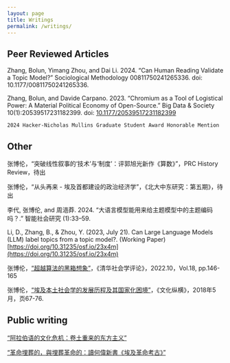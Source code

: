 ```yaml
---
layout: page
title: Writings
permalink: /writings/
---
```


## Peer Reviewed Articles

Zhang, Bolun, Yimang Zhou, and Dai Li. 2024. “Can Human Reading Validate a Topic Model?” Sociological Methodology 00811750241265336. doi: 10.1177/00811750241265336.

Zhang, Bolun, and Davide Carpano. 2023. “Chromium as a Tool of Logistical Power: A Material Political Economy of Open-Source.” Big Data & Society 10(1):20539517231182399. doi: [10.1177/20539517231182399](https://doi.org/10.1177/20539517231182399)

    2024 Hacker-Nicholas Mullins Graduate Student Award Honorable Mention

## Other

张博伦，“突破线性叙事的‘技术’与‘制度’：评郭旭光新作《算数》”，PRC History Review，待出

张博伦，“从头再来 - 埃及首都建设的政治经济学”，《北大中东研究：第五期》，待出

李代, 张博伦, and 周浥莽. 2024. “大语言模型能用来给主题模型中的主题编码吗？.” 智能社会研究 (1):33–59.

Li, D., Zhang, B., & Zhou, Y. (2023, July 21). Can Large Language Models (LLM) label topics from a topic model?. (Working Paper) [https://doi.org/10.31235/osf.io/23x4m](https://doi.org/10.31235/osf.io/23x4m)

张博伦，[“超越算法的黑箱想象”](https://www.jikan.com.cn/aD/a?id=3050071&pN=%25E6%25B8%2585%25E5%258D%258E%25E7%25A4%25BE%25E4%25BC%259A%25E5%25AD%25A6%25E8%25AF%2584%25E8%25AE%25BA%2520%25E7%25AC%25AC%25E5%258D%2581%25E5%2585%25AB%25E8%25BE%2591)，《清华社会学评论》，2022.10，Vol.18, pp.146-165

张博伦，[“埃及本土社会学的发展历程及其国家化困境”](https://www.nssd.cn/html/1/156/159/index.html?lngId=676513696)，《文化纵横》，2018年5月，页67-76.

## Public writing

[“阿拉伯语的文化危机：卷土重来的东方主义”](https://www.thepaper.cn/newsDetail_forward_2133541)

[“革命埋葬的，與埋葬革命的：讀何偉新書《埃及革命考古》”](https://theinitium.com/article/20190706-book-peter-hessler/)